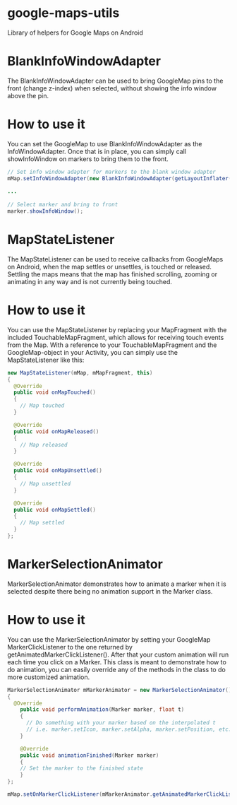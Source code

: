 # google-maps-utils
Library of helpers for Google Maps on Android

BlankInfoWindowAdapter
================

The BlankInfoWindowAdapter can be used to bring GoogleMap pins to the front (change z-index) when selected, without showing the info window above the pin.

How to use it
================
You can set the GoogleMap to use BlankInfoWindowAdapter as the InfoWindowAdapter.  Once that is in place, you can simply call showInfoWindow on markers to bring them to the front.  

```java
// Set info window adapter for markers to the blank window adapter
mMap.setInfoWindowAdapter(new BlankInfoWindowAdapter(getLayoutInflater()));
		
...
		
// Select marker and bring to front
marker.showInfoWindow();
```

MapStateListener
================

The MapStateListener can be used to receive callbacks from GoogleMaps on Android, when the map settles or unsettles, is touched or released. Settling the maps means that the map has finished scrolling, zooming or animating in any way and is not currently being touched.

How to use it
================
You can use the MapStateListener by replacing your MapFragment with the included TouchableMapFragment, which allows for receiving touch events from the Map.
With a reference to your TouchableMapFragment and the GoogleMap-object in your Activity, you can simply use the MapStateListener like this:

```java
new MapStateListener(mMap, mMapFragment, this) 
{
  @Override
  public void onMapTouched() 
  {
    // Map touched
  }

  @Override
  public void onMapReleased() 
  {
    // Map released
  }

  @Override
  public void onMapUnsettled() 
  {
    // Map unsettled
  }

  @Override
  public void onMapSettled() 
  {
    // Map settled
  }
};
```

MarkerSelectionAnimator
================

MarkerSelectionAnimator demonstrates how to animate a marker when it is selected despite there being no animation support in the Marker class.

How to use it
================
You can use the MarkerSelectionAnimator by setting your GoogleMap MarkerClickListener to the one returned by getAnimatedMarkerClickListener().  After that your custom animation will run each time you click on a Marker.  This class is meant to demonstrate how to do animation, you can easily override any of the methods in the class to do more customized animation.

```java
MarkerSelectionAnimator mMarkerAnimator = new MarkerSelectionAnimator()
{
  @Override
	public void performAnimation(Marker marker, float t)
	{
	  // Do something with your marker based on the interpolated t
	  // i.e. marker.setIcon, marker.setAlpha, marker.setPosition, etc.
	}

	@Override
	public void animationFinished(Marker marker)
	{
    // Set the marker to the finished state
	}
};

mMap.setOnMarkerClickListener(mMarkerAnimator.getAnimatedMarkerClickListener())
```
